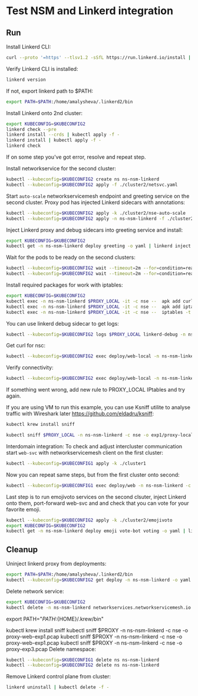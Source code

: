 # Test NSM and Linkerd integration


## Run

Install Linkerd CLI:
```bash
curl --proto '=https' --tlsv1.2 -sSfL https://run.linkerd.io/install | sh
```
Verify Linkerd CLI is installed:
```bash
linkerd version
```
If not, export linkerd path to $PATH:
```bash
export PATH=$PATH:/home/amalysheva/.linkerd2/bin
```

Install Linkerd onto 2nd cluster:
```bash
export KUBECONFIG=$KUBECONFIG2
linkerd check --pre
linkerd install --crds | kubectl apply -f -
linkerd install | kubectl apply -f -
linkerd check
```
If on some step you've got error, resolve and repeat step.

Install networkservice for the second cluster:
```bash
kubectl --kubeconfig=$KUBECONFIG2 create ns ns-nsm-linkerd
kubectl --kubeconfig=$KUBECONFIG2 apply -f ./cluster2/netsvc.yaml
```

Start `auto-scale` networkservicemesh endpoint and greeting service on the second cluster. 
Proxy pod has injected Linkerd sidecars with annotations:
```bash
kubectl --kubeconfig=$KUBECONFIG2 apply -k ./cluster2/nse-auto-scale
kubectl --kubeconfig=$KUBECONFIG2 apply -n ns-nsm-linkerd -f ./cluster2/web-svc.yaml
```

Inject Linkerd proxy and debug sidecars into greeting service and install:
```bash
export KUBECONFIG=$KUBECONFIG2
kubectl get -n ns-nsm-linkerd deploy greeting -o yaml | linkerd inject --enable-debug-sidecar - | kubectl apply -f -
```

Wait for the pods to be ready on the second clusters:
```bash
kubectl --kubeconfig=$KUBECONFIG2 wait --timeout=2m --for=condition=ready pod -l app=web-local-svc -n ns-nsm-linkerd
kubectl --kubeconfig=$KUBECONFIG2 wait --timeout=2m --for=condition=ready pod -l app=greeting -n ns-nsm-linkerd
```

Install required packages for work with iptables:
```bash
export KUBECONFIG=$KUBECONFIG2
kubectl exec -n ns-nsm-linkerd $PROXY_LOCAL -it -c nse --  apk add curl
kubectl exec -n ns-nsm-linkerd $PROXY_LOCAL -it -c nse --  apk add iptables
kubectl exec -n ns-nsm-linkerd $PROXY_LOCAL -it -c nse --  iptables -t nat -L
```

You can use linkerd debug sidecar to get logs:
```bash
kubectl --kubeconfig=$KUBECONFIG2 logs $PROXY_LOCAL linkerd-debug -n ns-nsm-linkerd  > proxy-web-local-linkerd-exp2.log
```

Get curl for nsc:
```bash
kubectl --kubeconfig=$KUBECONFIG2 exec deploy/web-local -n ns-nsm-linkerd -c cmd-nsc -- apk add curl
```
Verify connectivity:
```bash
kubectl --kubeconfig=$KUBECONFIG2 exec deploy/web-local -n ns-nsm-linkerd -c cmd-nsc -- curl -v greeting.ns-nsm-linkerd:8080
```
If something went wrong, add new rule to PROXY_LOCAL IPtables and try again.

If you are using VM to run this example, you can use Ksniff utilite to analyse traffic with Wireshark later https://github.com/eldadru/ksniff:
```bash
kubectl krew install sniff
```

```bash
kubectl sniff $PROXY_LOCAL -n ns-nsm-linkerd -c nse -o exp1/proxy-local-nse.pcap
```

Interdomain integration:
To check and adjust intercluster communication start `web-svc` with networkservicemesh client on the first cluster:
```bash
kubectl --kubeconfig=$KUBECONFIG1 apply -k ./cluster1
```

Now you can repeat same steps, but from the first cluster onto second:
```bash
kubectl --kubeconfig=$KUBECONFIG1 exec deploy/web -n ns-nsm-linkerd -c cmd-nsc -- curl -v greeting.ns-nsm-linkerd:8080
```

Last step is to run emojivoto services on the second clsuter, inject Linkerd onto them, port-forward web-svc and and check that you can vote for your favorite emoji.
```bash
kubectl --kubeconfig=$KUBECONFIG2 apply -k ./cluster2/emojivoto
export KUBECONFIG=$KUBECONFIG2
kubectl get -n ns-nsm-linkerd deploy emoji vote-bot voting -o yaml | linkerd inject --enable-debug-sidecar - | kubectl apply -f -
```

## Cleanup

Uninject linkerd proxy from deployments:
```bash
export PATH=$PATH:/home/amalysheva/.linkerd2/bin
kubectl --kubeconfig=$KUBECONFIG2 get deploy -n ns-nsm-linkerd -o yaml | linkerd uninject - | kubectl apply -f -
```
Delete network service:
```bash
export KUBECONFIG=$KUBECONFIG2
kubectl delete -n ns-nsm-linkerd networkservices.networkservicemesh.io nsm-linkerd

```

export PATH="${PATH}:${HOME}/.krew/bin"

kubectl krew install sniff
kubectl sniff $PROXY -n ns-nsm-linkerd -c nse -o proxy-web-exp1.pcap
kubectl sniff $PROXY -n ns-nsm-linkerd -c nse -o proxy-web-exp1.pcap
kubectl sniff $PROXY -n ns-nsm-linkerd -c nse -o proxy-exp3.pcap
Delete namespace:
```bash
kubectl --kubeconfig=$KUBECONFIG1 delete ns ns-nsm-linkerd
kubectl --kubeconfig=$KUBECONFIG2 delete ns ns-nsm-linkerd
```
Remove Linkerd control plane from cluster:
```bash
linkerd uninstall | kubectl delete -f -
```

